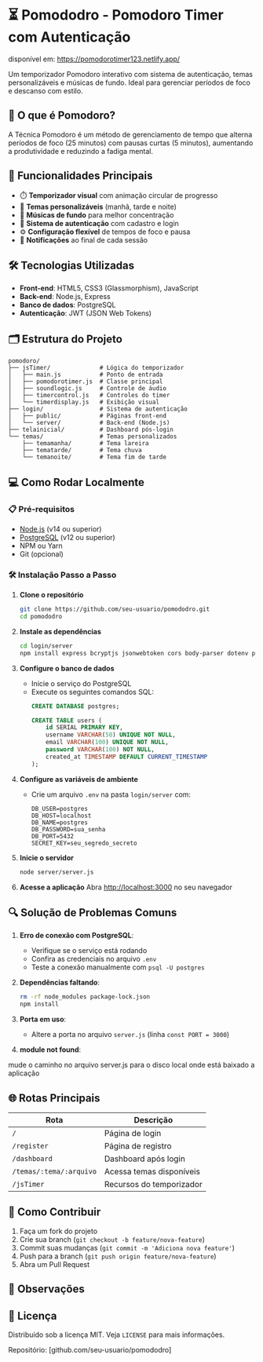 

# ⏳ Pomododro - Pomodoro Timer com Autenticação

disponível em: https://pomodorotimer123.netlify.app/

Um temporizador Pomodoro interativo com sistema de autenticação, temas personalizáveis e músicas de fundo. Ideal para gerenciar períodos de foco e descanso com estilo.

## 🧠 O que é Pomodoro?

A Técnica Pomodoro é um método de gerenciamento de tempo que alterna períodos de foco (25 minutos) com pausas curtas (5 minutos), aumentando a produtividade e reduzindo a fadiga mental.

## 🚀 Funcionalidades Principais

- ⏱️ **Temporizador visual** com animação circular de progresso
- 🎨 **Temas personalizáveis** (manhã, tarde e noite)
- 🎵 **Músicas de fundo** para melhor concentração
- 🔐 **Sistema de autenticação** com cadastro e login
- ⚙️ **Configuração flexível** de tempos de foco e pausa
- 🔔 **Notificações** ao final de cada sessão

## 🛠 Tecnologias Utilizadas

- **Front-end**: HTML5, CSS3 (Glassmorphism), JavaScript
- **Back-end**: Node.js, Express
- **Banco de dados**: PostgreSQL
- **Autenticação**: JWT (JSON Web Tokens)

## 🗂 Estrutura do Projeto

```
pomodoro/
├── jsTimer/              # Lógica do temporizador
│   ├── main.js           # Ponto de entrada
│   ├── pomodorotimer.js  # Classe principal
│   ├── soundlogic.js     # Controle de áudio
│   ├── timercontrol.js   # Controles do timer
│   └── timerdisplay.js   # Exibição visual
├── login/                # Sistema de autenticação
│   ├── public/           # Páginas front-end
│   └── server/           # Back-end (Node.js)
├── telainicial/          # Dashboard pós-login
└── temas/                # Temas personalizados
    ├── temamanha/        # Tema lareira
    ├── tematarde/        # Tema chuva  
    └── temanoite/        # Tema fim de tarde
```

## 💻 Como Rodar Localmente

### 📋 Pré-requisitos

- [Node.js](https://nodejs.org/) (v14 ou superior)
- [PostgreSQL](https://www.postgresql.org/) (v12 ou superior)
- NPM ou Yarn
- Git (opcional)

### 🛠️ Instalação Passo a Passo

1. **Clone o repositório**
   ```bash
   git clone https://github.com/seu-usuario/pomododro.git
   cd pomododro
   ```

2. **Instale as dependências**
   ```bash
   cd login/server
   npm install express bcryptjs jsonwebtoken cors body-parser dotenv pg
   ```

3. **Configure o banco de dados**
   - Inicie o serviço do PostgreSQL
   - Execute os seguintes comandos SQL:
     ```sql
     CREATE DATABASE postgres;
     
     CREATE TABLE users (
         id SERIAL PRIMARY KEY,
         username VARCHAR(50) UNIQUE NOT NULL,
         email VARCHAR(100) UNIQUE NOT NULL,
         password VARCHAR(100) NOT NULL,
         created_at TIMESTAMP DEFAULT CURRENT_TIMESTAMP
     );
     ```

4. **Configure as variáveis de ambiente**
   - Crie um arquivo `.env` na pasta `login/server` com:
     ```env
     DB_USER=postgres
     DB_HOST=localhost
     DB_NAME=postgres
     DB_PASSWORD=sua_senha
     DB_PORT=5432
     SECRET_KEY=seu_segredo_secreto
     ```

5. **Inicie o servidor**
   ```bash
   node server/server.js
   ```


6. **Acesse a aplicação**
   Abra [http://localhost:3000](http://localhost:3000) no seu navegador

## 🔍 Solução de Problemas Comuns

1. **Erro de conexão com PostgreSQL**:
   - Verifique se o serviço está rodando
   - Confira as credenciais no arquivo `.env`
   - Teste a conexão manualmente com `psql -U postgres`

2. **Dependências faltando**:
   ```bash
   rm -rf node_modules package-lock.json
   npm install
   ```

3. **Porta em uso**:
   - Altere a porta no arquivo `server.js` (linha `const PORT = 3000`)

4. **module not found**:

mude o caminho no arquivo server.js para o disco local onde está baixado a aplicação 

## 🌐 Rotas Principais

| Rota | Descrição |
|------|-----------|
| `/` | Página de login |
| `/register` | Página de registro |
| `/dashboard` | Dashboard após login |
| `/temas/:tema/:arquivo` | Acessa temas disponíveis |
| `/jsTimer` | Recursos do temporizador |

## 🤝 Como Contribuir

1. Faça um fork do projeto
2. Crie sua branch (`git checkout -b feature/nova-feature`)
3. Commit suas mudanças (`git commit -m 'Adiciona nova feature'`)
4. Push para a branch (`git push origin feature/nova-feature`)
5. Abra um Pull Request

## 📌 Observações



## 📄 Licença

Distribuído sob a licença MIT. Veja `LICENSE` para mais informações.




Repositório: [github.com/seu-usuario/pomododro]
